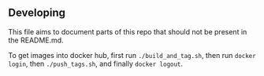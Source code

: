 ## Developing

This file aims to document parts of this repo that should not be present in the README.md.

To get images into docker hub, first run `./build_and_tag.sh`, then run `docker login`, then `./push_tags.sh`, and finally `docker logout`.
